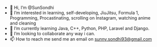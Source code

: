 - 👋 Hi, I’m @SunSondhi
- 👀 I’m interested in learning, self-developing, JiuJitsu, Formula 1, Programming, Procastinating, scrolling on Instagram, watching anime and cleaning
- 🌱 I’m currently learning Java, C++, Python, PHP, Laravel and Django.
- 💞️ I’m looking to collaborate any way i can.
- 📫 How to reach me send me an email on sunny.sondhi93@gmail.com

<!---
SunSondhi/SunSondhi is a ✨ special ✨ repository because its `README.md` (this file) appears on your GitHub profile.
You can click the Preview link to take a look at your changes.
--->
